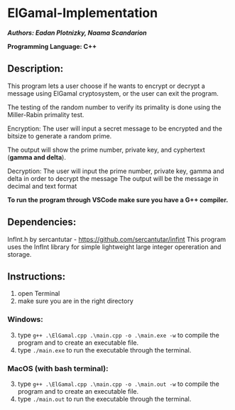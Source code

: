 # ElGamal-Implementation

***Authors: Eadan Plotnizky, Naama Scandarion***

**Programming Language: C++**

## Description:
This program lets a user choose if he wants to encrypt or decrypt a message using ElGamal cryptosystem, or the user can exit the program.

The testing of the random number to verify its primality is done using the Miller-Rabin primality test.

Encryption: The user will input a secret message to be encrypted and the bitsize to generate a random prime. 

The output will show the prime number, private key, and cyphertext (**gamma and delta**).

Decryption: The user will input the prime number, private key, gamma and delta in order to decrypt the message 
The output will be the message in decimal and text format

**To run the program through VSCode make sure you have a G++ compiler.**

## Dependencies:
InfInt.h by sercantutar - https://github.com/sercantutar/infint
This program uses the InfInt library for simple lightweight large integer opereration and storage.

## Instructions:
1. open Terminal
2. make sure you are in the right directory
### Windows:
3. type `g++ .\ElGamal.cpp .\main.cpp -o .\main.exe -w` to compile the program and to create an executable file.
4. type `./main.exe` to run the executable through the terminal.
### MacOS (with bash terminal):
3. type `g++ .\ElGamal.cpp .\main.cpp -o .\main.out -w` to compile the program and to create an executable file.
4. type `./main.out` to run the executable through the terminal.
